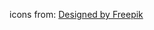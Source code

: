 icons from:
<a href='http://www.freepik.com/free-vector/world-paper-map-free-template_718589.htm'>Designed by Freepik</a>